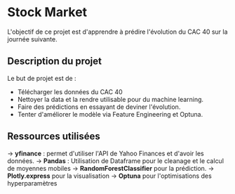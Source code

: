 # Stock Market

L'objectif de ce projet est d'apprendre à prédire l'évolution du CAC 40 sur la journée suivante.

## Description du projet

Le but de projet est de :
- Télécharger les données du CAC 40
- Nettoyer la data et la rendre utilisable pour du machine learning.
- Faire des prédictions en essayant de deviner l'évolution.
- Tenter d'améliorer le modèle via Feature Engineering et Optuna.


## Ressources utilisées

-> __yfinance__ : permet d'utiliser l'API de Yahoo Finances et d'avoir les données.
-> __Pandas__ : Utilisation de Dataframe pour le cleanage et le calcul de moyennes mobiles
-> __RandomForestClassifier__ pour la prédiction.
-> __Plotly.express__ pour la visualisation
-> __Optuna__ pour l'optimisations des hyperparamètres
